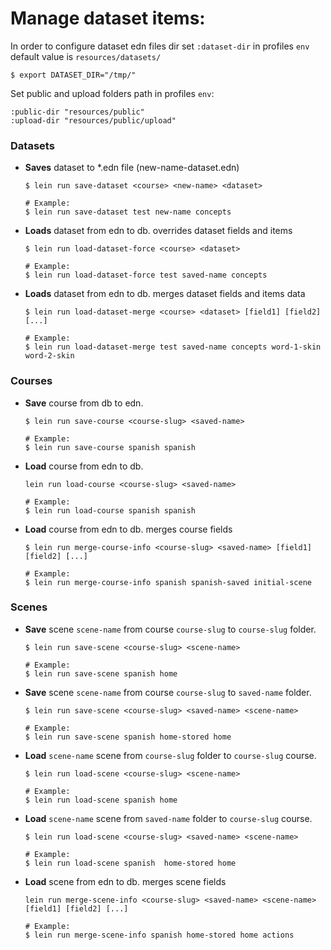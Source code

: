 # Manage dataset items:

In order to configure dataset edn files dir set `:dataset-dir` in profiles `env`
default value is `resources/datasets/`

```
$ export DATASET_DIR="/tmp/"
```

Set public and upload folders path in profiles `env`:

```
:public-dir "resources/public"
:upload-dir "resources/public/upload"
```

### Datasets

- **Saves** dataset to *.edn file (new-name-dataset.edn)
    ```
    $ lein run save-dataset <course> <new-name> <dataset>
    
    # Example:
    $ lein run save-dataset test new-name concepts
    ```

- **Loads** dataset from edn to db. overrides dataset fields and items
    ```
    $ lein run load-dataset-force <course> <dataset>
    
    # Example:
    $ lein run load-dataset-force test saved-name concepts
    ```

- **Loads** dataset from edn to db. merges dataset fields and items data
    ```
    $ lein run load-dataset-merge <course> <dataset> [field1] [field2] [...]
    
    # Example:
    $ lein run load-dataset-merge test saved-name concepts word-1-skin word-2-skin
    ```

### Courses

- **Save** course from db to edn.
    ```
    $ lein run save-course <course-slug> <saved-name>
    
    # Example:
    $ lein run save-course spanish spanish
    ```
  
- **Load** course from edn to db.
    ```
    lein run load-course <course-slug> <saved-name>
    
    # Example:
    $ lein run load-course spanish spanish
    ```
  
- **Load** course from edn to db. merges course fields
    ```
    $ lein run merge-course-info <course-slug> <saved-name> [field1] [field2] [...]
    
    # Example:
    $ lein run merge-course-info spanish spanish-saved initial-scene
    ```

### Scenes

- **Save** scene `scene-name` from course `course-slug` to `course-slug` folder. 
    ```
    $ lein run save-scene <course-slug> <scene-name> 
  
    # Example:
    $ lein run save-scene spanish home
    ```

- **Save** scene `scene-name` from course `course-slug` to `saved-name` folder.
    ```
    $ lein run save-scene <course-slug> <saved-name> <scene-name>
    
    # Example:
    $ lein run save-scene spanish home-stored home
    ```
  
- **Load** `scene-name` scene from `course-slug` folder to `course-slug` course.
    ```
    $ lein run load-scene <course-slug> <scene-name>
    
    # Example:
    $ lein run load-scene spanish home
    ```

- **Load** `scene-name` scene from `saved-name` folder to `course-slug` course.
    ```
    $ lein run load-scene <course-slug> <saved-name> <scene-name>
    
    # Example:
    $ lein run load-scene spanish  home-stored home
    ```

- **Load** scene from edn to db. merges scene fields
    ```
    lein run merge-scene-info <course-slug> <saved-name> <scene-name> [field1] [field2] [...]
    
    # Example:
    $ lein run merge-scene-info spanish home-stored home actions
    ```

